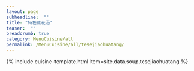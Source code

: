 ```yaml
---
layout: page
subheadline:  ""
title: "特色蕉花汤" 
teaser:  "" 
breadcrumb: true
category: MenuCuisine/all
permalink: /MenuCuisine/all/tesejiaohuatang/
---
```


{% include cuisine-template.html item=site.data.soup.tesejiaohuatang %}
